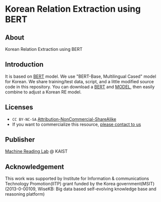 # Korean Relation Extraction using BERT

## About
Korean Relation Extraction using BERT

## Introduction
It is based on [BERT](https://github.com/google-research/bert) model. 
We use "BERT-Base, Multilingual Cased" model for Korean.
We share training/test data, script, and a little modified source code in this repository.
You can download a [BERT](https://github.com/google-research/bert) and [MODEL](https://storage.googleapis.com/bert_models/2018_11_23/multi_cased_L-12_H-768_A-12.zip), then easily combine to adjust a Korean RE model.

## Licenses
* `CC BY-NC-SA` [Attribution-NonCommercial-ShareAlike](https://creativecommons.org/licenses/by-nc-sa/2.0/)
* If you want to commercialize this resource, [please contact to us](http://mrlab.kaist.ac.kr/contact)

## Publisher
[Machine Reading Lab](http://mrlab.kaist.ac.kr/) @ KAIST

## Acknowledgement
This work was supported by Institute for Information & communications Technology Promotion(IITP) grant funded by the Korea government(MSIT) (2013-0-00109, WiseKB: Big data based self-evolving knowledge base and reasoning platform)
